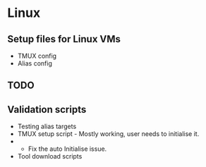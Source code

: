 # Linux
## Setup files for Linux VMs 

- TMUX config
- Alias config
  
## TODO
## Validation scripts
- Testing alias targets
- TMUX setup script - Mostly working, user needs to initialise it.
- -  Fix the auto Initialise issue.
- Tool download scripts
